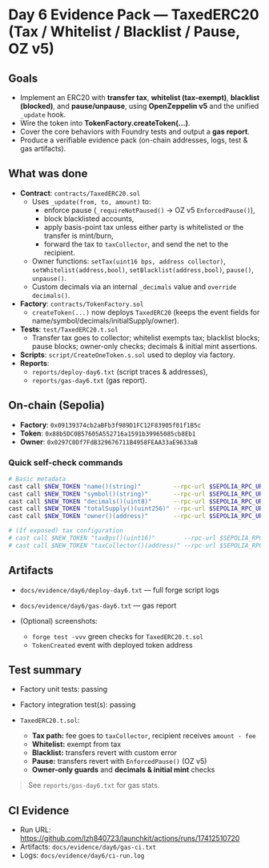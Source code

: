 # Day 6 Evidence Pack — TaxedERC20 (Tax / Whitelist / Blacklist / Pause, OZ v5)

## Goals
- Implement an ERC20 with **transfer tax**, **whitelist (tax-exempt)**, **blacklist (blocked)**, and **pause/unpause**, using **OpenZeppelin v5** and the unified `_update` hook.
- Wire the token into **TokenFactory.createToken(...)**.
- Cover the core behaviors with Foundry tests and output a **gas report**.
- Produce a verifiable evidence pack (on-chain addresses, logs, test & gas artifacts).

## What was done
- **Contract**: `contracts/TaxedERC20.sol`
  - Uses `_update(from, to, amount)` to:
    - enforce pause (`_requireNotPaused()` → OZ v5 `EnforcedPause()`),
    - block blacklisted accounts,
    - apply basis-point tax unless either party is whitelisted or the transfer is mint/burn,
    - forward the tax to `taxCollector`, and send the net to the recipient.
  - Owner functions: `setTax(uint16 bps, address collector)`, `setWhitelist(address,bool)`, `setBlacklist(address,bool)`, `pause()`, `unpause()`.
  - Custom decimals via an internal `_decimals` value and `override decimals()`.
- **Factory**: `contracts/TokenFactory.sol`
  - `createToken(...)` now deploys `TaxedERC20` (keeps the event fields for name/symbol/decimals/initialSupply/owner).
- **Tests**: `test/TaxedERC20.t.sol`
  - Transfer tax goes to collector; whitelist exempts tax; blacklist blocks; pause blocks; owner-only checks; decimals & initial mint assertions.
- **Scripts**: `script/CreateOneToken.s.sol` used to deploy via factory.
- **Reports**:
  - `reports/deploy-day6.txt` (script traces & addresses),
  - `reports/gas-day6.txt` (gas report).

## On-chain (Sepolia)
- **Factory**: `0x09139374cb2aBFb3f989D1FC12F83905f01f1B5c`
- **Token**: `0x88b5DC0B57605A552716a1591b39965085cb8Eb1`
- **Owner**: `0x0297C0Df7FdB329676711B4958FEAA33aE9633aB`

### Quick self-check commands
```bash
# Basic metadata
cast call $NEW_TOKEN "name()(string)"         --rpc-url $SEPOLIA_RPC_URL
cast call $NEW_TOKEN "symbol()(string)"       --rpc-url $SEPOLIA_RPC_URL
cast call $NEW_TOKEN "decimals()(uint8)"      --rpc-url $SEPOLIA_RPC_URL
cast call $NEW_TOKEN "totalSupply()(uint256)" --rpc-url $SEPOLIA_RPC_URL
cast call $NEW_TOKEN "owner()(address)"       --rpc-url $SEPOLIA_RPC_URL

# (If exposed) tax configuration
# cast call $NEW_TOKEN "taxBps()(uint16)"        --rpc-url $SEPOLIA_RPC_URL
# cast call $NEW_TOKEN "taxCollector()(address)" --rpc-url $SEPOLIA_RPC_URL
```

## Artifacts

* `docs/evidence/day6/deploy-day6.txt` — full forge script logs
* `docs/evidence/day6/gas-day6.txt` — gas report
* (Optional) screenshots:

  * `forge test -vvv` green checks for `TaxedERC20.t.sol`
  * `TokenCreated` event with deployed token address

## Test summary

* Factory unit tests: passing
* Factory integration test(s): passing
* `TaxedERC20.t.sol`:

  * **Tax path:** fee goes to `taxCollector`, recipient receives `amount - fee`
  * **Whitelist:** exempt from tax
  * **Blacklist:** transfers revert with custom error
  * **Pause:** transfers revert with `EnforcedPause()` (OZ v5)
  * **Owner-only guards** and **decimals & initial mint** checks

> See `reports/gas-day6.txt` for gas stats.

## CI Evidence
- Run URL: https://github.com/lzh840723/launchkit/actions/runs/17412510720
- Artifacts: `docs/evidence/day6/gas-ci.txt`
- Logs: `docs/evidence/day6/ci-run.log`
